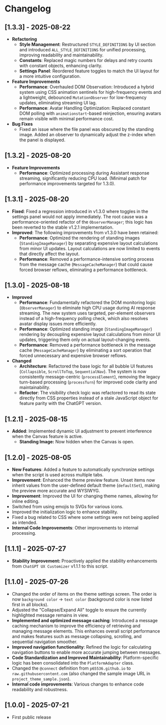 # Changelog

## [1.3.3] - 2025-08-22
- **Refactoring**
  - **Style Management**: Restructured `STYLE_DEFINITIONS` by UI section and introduced `ALL_STYLE_DEFINITIONS` for unified processing, improving readability and maintainability.
  - **Constants**: Replaced magic numbers for delays and retry counts with constant objects, enhancing clarity.
  - **Settings Panel**: Reordered feature toggles to match the UI layout for a more intuitive configuration.
- **Feature Improvements**
  - **Performance**: Overhauled DOM Observation: Introduced a hybrid system using CSS animation sentinels for high-frequency events and a lightweight, debounced `MutationObserver` for low-frequency updates, eliminating streaming UI lag.
  - **Performance**: Avatar Handling Optimization: Replaced constant DOM polling with `animationstart`-based reinjection, ensuring avatars remain visible with minimal performance cost.
- **Bug Fixes**
  - Fixed an issue where the file panel was obscured by the standing image. Added an observer to dynamically adjust the z-index when the panel is displayed.

## [1.3.2] - 2025-08-20
- **Feature Improvements**
  - **Performance**: Optimized processing during Assistant response streaming, significantly reducing CPU load. (Minimal patch for performance improvements targeted for 1.3.0).

## [1.3.1] - 2025-08-20
- **Fixed**: Fixed a regression introduced in v1.3.0 where toggles in the settings panel would not apply immediately. The root cause was a performance-oriented refactor of the `ObserverManager`; this logic has been reverted to the stable v1.2.1 implementation.
- **Improved**: The following improvements from v1.3.0 have been retained:
  - **Performance**: Optimized the rendering of standing images (`StandingImageManager`) by separating expensive layout calculations from minor UI updates. Layout calculations are now limited to events that directly affect the layout.
  - **Performance**: Removed a performance-intensive sorting process from the message cache (`MessageCacheManager`) that could cause forced browser reflows, eliminating a performance bottleneck.

## [1.3.0] - 2025-08-18
- **Improved**
  - **Performance**: Fundamentally refactored the DOM monitoring logic (`ObserverManager`) to eliminate high CPU usage during AI response streaming. The new system uses targeted, per-element observers instead of a high-frequency polling check, which also resolves avatar display issues more efficiently.
  - **Performance**: Optimized standing image (`StandingImageManager`) rendering by decoupling expensive layout calculations from minor UI updates, triggering them only on actual layout-changing events.
  - **Performance**: Removed a performance bottleneck in the message cache (`MessageCacheManager`) by eliminating a sort operation that forced unnecessary and expensive browser reflows.
- **Changed**
  - **Architecture**: Refactored the base logic for all bubble UI features (`Collapsible`, `ScrollToTop`, `SequentialNav`). The system is now consistently message-centric (`processElement`), removing the legacy turn-based processing (`processTurn`) for improved code clarity and maintainability.
  - **Refactor**: The visibility check logic was refactored to read its state directly from CSS properties instead of a stale JavaScript object for feature parity with the ChatGPT version.

## [1.2.1] - 2025-08-15
- **Added**: Implemented dynamic UI adjustment to prevent interference when the Canvas feature is active.
  - **Standing Image:** Now hidden when the Canvas is open.

## [1.2.0] - 2025-08-05
- **New Features**: Added a feature to automatically synchronize settings when the script is used across multiple tabs.
- **Improvement**: Enhanced the theme preview feature. Unset items now inherit values from the user-defined default theme (`defaultSet`), making the preview more accurate and WYSIWYG.
- **Improvement**: Improved the UI for changing theme names, allowing for inline editing.
- Switched from using emojis to SVGs for various icons.
- Improved the initialization logic to enhance stability.
- Fixed a bug related to CSS where some settings were not being applied as intended.
- **Internal Code Improvements**: Other improvements to internal processing.

## [1.1.1] - 2025-07-27
- **Stability Improvement:** Proactively applied the stability enhancements from `ChatGPT UX Customizer` v1.1.1 to this script.

## [1.1.0] - 2025-07-26
- Changed the order of items on the theme settings screen. The order is now `background color` -> `text color` (background color is now listed first in all blocks).
- Adjusted the "Collapse/Expand All" toggle to ensure the currently highlighted message remains in view.
- **Implemented and optimized message caching**: Introduced a message caching mechanism to improve the efficiency of retrieving and managing message elements. This enhances overall script performance and makes features such as message collapsing, scrolling, and sequential navigation smoother.
- **Improved navigation functionality**: Refined the logic for calculating navigation buttons to enable more accurate jumping between messages.
- **Code Standardization and Improved Maintainability**: Platform-specific logic has been consolidated into the `PlatformAdapter` class.
- Changed the `@connect` definition from `p65536.github.io` to `raw.githubusercontent.com` (also changed the sample image URL in `project_theme_sample.json`).
- **Internal code improvements**: Various changes to enhance code readability and robustness.

## [1.0.0] - 2025-07-21
- First public release